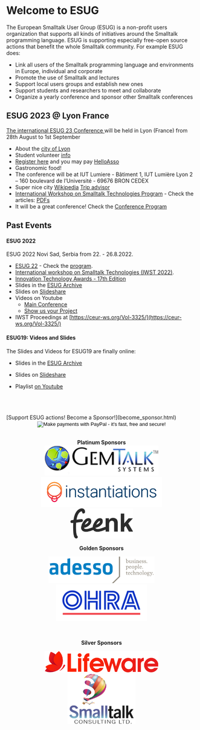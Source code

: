 
<div class="row">
<div class="col-8">

# Welcome to ESUG

The European Smalltalk User Group (ESUG) is a non-profit users organization that supports all kinds of  initiatives around the Smalltalk programming language. ESUG is supporting especially free-open source actions that benefit the whole Smalltalk community. For example ESUG does:

- Link all users of the Smalltalk programming language and environments in Europe, individual and corporate
- Promote the use of Smalltalk and lectures
- Support local users groups and establish new ones
- Support students and researchers to meet and collaborate
- Organize a yearly conference and sponsor other Smalltalk conferences

## ESUG 2023 @ Lyon France 
 [The international ESUG 23 Conference ]( 2023-Conference/conf2023.html) will be held in Lyon (France) from 28th August to 1st September
- About the [city of Lyon](2023-Conference/city2023.html)
- Student volunteer [info](2023-Conference/callForStudents2023.html)
- [Register here](http://registration.esug.org) and you may pay [HelloAsso](https://www.helloasso.com/associations/esug/evenements/esug-2023)
- Gastronomic food!
- The conference will be at IUT Lumiere - Bâtiment 1, IUT Lumière Lyon 2 – 160 boulevard de l’Université - 69676 BRON CEDEX
- Super nice city [Wikipedia](https://en.wikipedia.org/wiki/Lyon) [Trip advisor](https://www.tripadvisor.com/Attractions-g187265-Activities-Lyon_Rhone_Auvergne_Rhone_Alpes.html)
- [International Workshop on Smalltalk Technologies Program](https://esug.github.io/2023-Conference/agenda/agenda-workshop.html) - Check the articles: [PDFs](https://github.com/ESUG/esug.github.io/tree/source/2023-Conference/iwst) 
- It will be a great conference! Check the [Conference Program](https://esug.github.io/2023-Conference/agenda/agenda.html)

## Past Events

#### ESUG 2022 

ESUG 2022 Novi Sad, Serbia from 22. - 26.8.2022.
- [ESUG 22](2022-Conference/conf2022.pillar) - Check the [program](https://esug.github.io/2022-Conference/agenda/agenda.html).
- [International workshop on Smalltalk Technologies (IWST 2022)](2022-Conference/conf2022.html).
- [Innovation Technology Awards - 17th Edition](2022-Conference/awardsSubmissions.html)
- Slides in the [ESUG Archive](http://esug.org/data/ESUG2022/)
- Slides on [Slideshare](https://www.slideshare.net/esug/presentations)
- Videos on Youtube 
  - [Main Conference](https://www.youtube.com/playlist?list=PLJ5nSnWzQXi_7LGwiSa-8VwYXELwFQLBt)
  - [Show us your Project](https://www.youtube.com/playlist?list=PLJ5nSnWzQXi-QLQViXAR41B0KdsSb4-nq)
- IWST Proceedings at [https://ceur-ws.org/Vol-3325/](https://ceur-ws.org/Vol-3325/)


#### ESUG19: Videos and Slides

The Slides and Videos for ESUG19 are finally online:

- Slides in the [ESUG Archive](http://esug.org/data/ESUG2019/)
- Slides on [Slideshare](https://www.slideshare.net/esug/presentations)


- Playlist [on Youtube](https://www.youtube.com/playlist?list=PLJ5nSnWzQXi8DPNpy1jCkjE4yE0WUtDP2)



</div><br/><br/><br/>


<div class="col-4 boxes">
[Support ESUG actions! Become a Sponsor!](become_sponsor.html)
<center>
<form action="https://www.paypal.com/cgi-bin/webscr" method="post">
<input type="hidden" name="cmd" value="_xclick">
<input type="hidden" name="business" value="esug-info@esug.org">
<input type="hidden" name="item_name" value="Donation to Support ESUG">
<input type="hidden" name="item_number" value="Donation to Support ESUG">
<input type="hidden" name="cn" value="Comments">
<input type="hidden" name="currency_code" value="EUR">
<input type="hidden" name="tax" value="0">
<input type="image" src="https://www.paypal.com/en_US/i/btn/btn_donate_SM.gif" border="0" name="submit" alt="Make payments with PayPal - it's fast, free and secure!">
</form>
<br>

<b>Platinum Sponsors</b><br>
<a href="http://gemtalksystems.com"><img src="images/sponsors/sponsor-gemtalksystems.png"  width="300" class="img-responsive" /></a><br>
<a href="http://www.instantiations.com"><img src="images/sponsors/sponsor-instantiations.png"  width="320" class="img-responsive" /></a><br>
<a href="http://www.feenk.com"><img src="images/sponsors/sponsor-feenk.png"  height="80" class="img-responsive" /></a><br>

<b>Golden Sponsors</b><br>

<a href="https://www.adesso.de"><img src="images/sponsors/sponsor-adesso2.png" width="280" class="img-responsive"> </a>
<a href="http://www.ohra.nl"><img src="images/sponsors/sponsor-ohra.png" alt="sponsor-ohra.png" width="240" class="img-responsive"/></a><br/>

<br>

<b>Silver Sponsors</b><br/>

<a href="https://www.lifeware.ch/"><img src="images/sponsors/sponsor-lifeware.png"  width="300" /></a><br>
<a href="https://www.johnmcintosh.pro/"><img src="images/sponsors/sponsor-SmalltalkConsulting.png"  width="180" /></a><br>

<br/>

</div>
</div>
